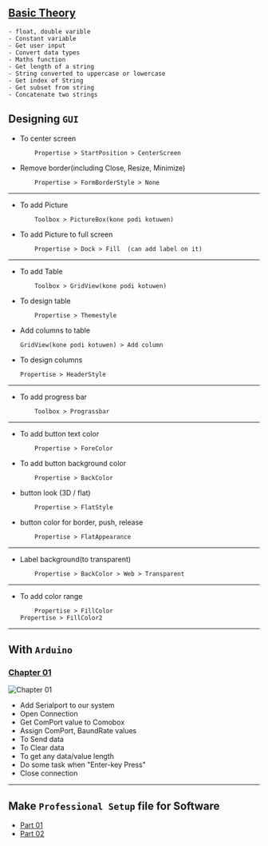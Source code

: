 ## [ Basic Theory ](https://github.com/denuwan-yasodhana/c-sharp/blob/main/Chapter_02/Basic)

	- float, double varible 
	- Constant variable
	- Get user input
	- Convert data types
	- Maths function
	- Get length of a string
	- String converted to uppercase or lowercase
	- Get index of String
	- Get subset from string
	- Concatenate two strings
  

## Designing `GUI`

- To center screen	
    
          Propertise > StartPosition > CenterScreen
	  
- Remove border(including Close, Resize, Minimize)	
  
          Propertise > FormBorderStyle > None	  
---
- To add Picture		
  
          Toolbox > PictureBox(kone podi kotuwen)
          
- To add Picture to full screen	

          Propertise > Dock > Fill  (can add label on it)
---
- To add Table	
    
          Toolbox > GridView(kone podi kotuwen)

- To design table	

          Propertise > Themestyle
	  
- Add columns to table
	
	  GridView(kone podi kotuwen) > Add column
	  
- To design columns	
	
	  Propertise > HeaderStyle  
---
- To add progress bar	

          Toolbox > Prograssbar
---
- To add button text color	

          Propertise > ForeColor
          
- To add button background color	

          Propertise > BackColor
          
- button look (3D / flat)		

          Propertise > FlatStyle
          
- button color for border, push, release	

          Propertise > FlatAppearance
---
- Label background(to transparent)	

          Propertise > BackColor > Web > Transparent	
---
- To add color range	

          Propertise > FillColor
	  Propertise > FillColor2

-------
  
## With `Arduino`

### [ Chapter 01 ](https://github.com/denuwan-yasodhana/c-sharp/blob/main/Chapter_01/Form1.cs)
  
![Chapter 01](https://user-images.githubusercontent.com/110303643/200033129-4567b5fd-c028-41b3-9cf9-ac8628a35af2.PNG)

- Add Serialport to our system		
- Open Connection			
- Get ComPort value to Comobox		
- Assign ComPort, BaundRate values	 
- To Send data				
- To Clear data				
- To get any data/value length		
- Do some task when "Enter-key Press"	
- Close connection			

-------

## Make `Professional Setup` file for Software
  - [ Part 01 ](https://www.youtube.com/watch?v=sjUcvU3GFC4&t=174s)
  - [ Part 02 ](https://www.youtube.com/watch?v=spacjduPMkE&t=146s)
